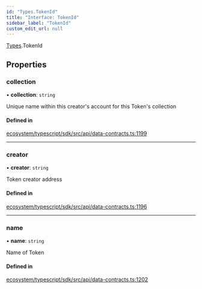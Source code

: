 ```yaml
---
id: "Types.TokenId"
title: "Interface: TokenId"
sidebar_label: "TokenId"
custom_edit_url: null
---
```


[Types](../namespaces/Types.md).TokenId

## Properties

### collection

• **collection**: `string`

Unique name within this creator's account for this Token's collection

#### Defined in

[ecosystem/typescript/sdk/src/api/data-contracts.ts:1199](https://github.com/aptos-labs/aptos-core/blob/fb73eb358/ecosystem/typescript/sdk/src/api/data-contracts.ts#L1199)

___

### creator

• **creator**: `string`

Token creator address

#### Defined in

[ecosystem/typescript/sdk/src/api/data-contracts.ts:1196](https://github.com/aptos-labs/aptos-core/blob/fb73eb358/ecosystem/typescript/sdk/src/api/data-contracts.ts#L1196)

___

### name

• **name**: `string`

Name of Token

#### Defined in

[ecosystem/typescript/sdk/src/api/data-contracts.ts:1202](https://github.com/aptos-labs/aptos-core/blob/fb73eb358/ecosystem/typescript/sdk/src/api/data-contracts.ts#L1202)

